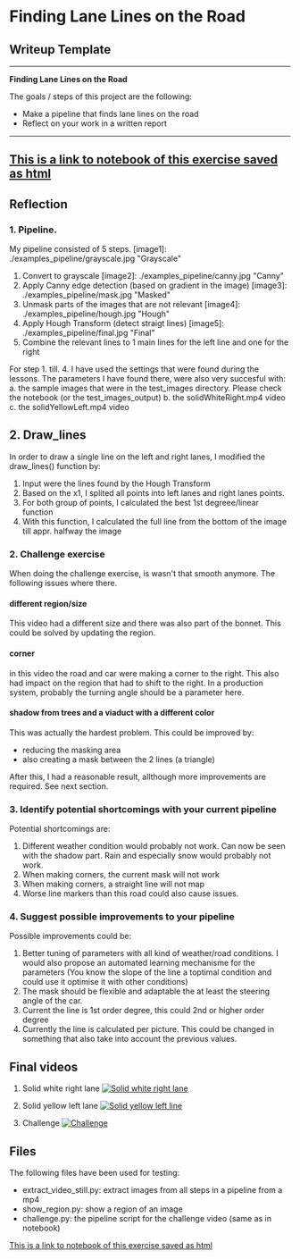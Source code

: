 # **Finding Lane Lines on the Road** 

## Writeup Template

---

**Finding Lane Lines on the Road**

The goals / steps of this project are the following:
* Make a pipeline that finds lane lines on the road
* Reflect on your work in a written report


---
[This is a link to notebook of this exercise saved as html](P1.html)
---

## Reflection

### 1. Pipeline.

My pipeline consisted of 5 steps. 
[image1]: ./examples_pipeline/grayscale.jpg "Grayscale"
1. Convert to grayscale
[image2]: ./examples_pipeline/canny.jpg "Canny"
2. Apply Canny edge detection (based on gradient in the image)
[image3]: ./examples_pipeline/mask.jpg "Masked"
3. Unmask parts of the images that are not relevant
[image4]: ./examples_pipeline/hough.jpg "Hough"
4. Apply Hough Transform (detect straigt lines)
[image5]: ./examples_pipeline/final.jpg "Final"
5. Combine the relevant lines to 1 main lines for the left line and one for the right

For step 1. till. 4. I have used the settings that were found during the lessons. The parameters I have found there, were also very succesful with:
a. the sample images that were in the test_images directory. Please check the notebook (or the test_images_output)
b. the solidWhiteRight.mp4 video
c. the solidYellowLeft.mp4 video

## 2. Draw_lines
In order to draw a single line on the left and right lanes, I modified the draw_lines() function by:
1. Input were the lines found by the Hough Transform
2. Based on the x1, I splited all points into left lanes and right lanes points.
3. For both group of points, I calculated the best 1st degreee/linear function
4. With this function, I calculated the full line from the bottom of the image till appr. halfway the image

### 2. Challenge exercise

When doing the challenge exercise, is wasn't that smooth anymore. The following issues where there.

#### different region/size

This video had a different size and there was also part of the bonnet. This could be solved by updating the region.

#### corner

in this video the road and car were making a corner to the right. This also had impact on the region that had to shift to the right. In a production system, probably the turning angle should be a parameter here.

#### shadow from trees and a viaduct with a different color

This was actually the hardest problem. This could be improved by:
- reducing the masking area
- also creating a mask between the 2 lines (a triangle)

After this, I had a reasonable result, allthough more improvements are required. See next section.


### 3. Identify potential shortcomings with your current pipeline

Potential shortcomings are:
1. Different weather condition would probably not work. Can now be seen with the shadow part. Rain and especially snow would probably not work.
2. When making corners, the current mask will not work
3. When making corners, a straight line will not map
4. Worse line markers than this road could also cause issues.

### 4. Suggest possible improvements to your pipeline

Possible improvements could be:
1. Better tuning of parameters with all kind of weather/road conditions. I would also propose an automated learning mechanisme for the parameters (You know the slope of the line a toptimal condition and could use it optimise it with other conditions)
2. The mask should be flexible and adaptable the at least the steering angle of the car.
3. Current the line is 1st order degree, this could 2nd or higher order degree
4. Currently the line is calculated per picture. This could be changed in something that also take into account the previous values.

## Final videos

1. Solid white right lane
[![Solid white right lane](https://img.youtube.com/vi/lgqsa1rrIg0/0.jpg)](https://www.youtube.com/watch?v=lgqsa1rrIg0)

2. Solid yellow left lane
[![Solid yellow left line](https://img.youtube.com/vi/5oZ21K6bMeQ/0.jpg)](https://www.youtube.com/watch?v=5oZ21K6bMeQ)

3. Challenge
[![Challenge](https://img.youtube.com/vi/OY0xBk-eSqs/0.jpg)](https://www.youtube.com/watch?v=OY0xBk-eSqs)

## Files

The following files have been used for testing:
- extract_video_still.py: extract images from all steps in a pipeline from a mp4
- show_region.py: show a region of an image
- challenge.py: the pipeline script for the challenge video (same as in notebook)

[This is a link to notebook of this exercise saved as html](P1.html)

